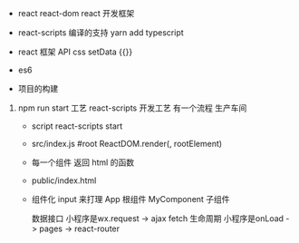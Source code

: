 - react react-dom  react 开发框架
- react-scripts 编译的支持
yarn add typescript


- react 框架    API
    css setData {{}}
- es6
- 项目的构建


1. npm run start    工艺
    react-scripts  开发工艺  有一个流程   生产车间
    - script react-scripts start
    - src/index.js  #root   ReactDOM.render(<App />, rootElement)
    - 每一个组件    返回 html 的函数
    - public/index.html

    - 组件化
        input 来打理
        App 根组件
        MyComponent 子组件

        数据接口   小程序是wx.request -> ajax fetch
        生命周期   小程序是onLoad -> 
        pages -> react-router